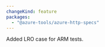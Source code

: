 ```yaml
---
changeKind: feature
packages:
  - "@azure-tools/azure-http-specs"
---
```


Added LRO case for ARM tests.